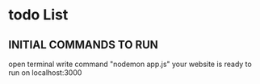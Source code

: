 # todo List

## INITIAL COMMANDS TO RUN 
 open terminal
 write command "nodemon app.js"
your website is ready to run on localhost:3000

